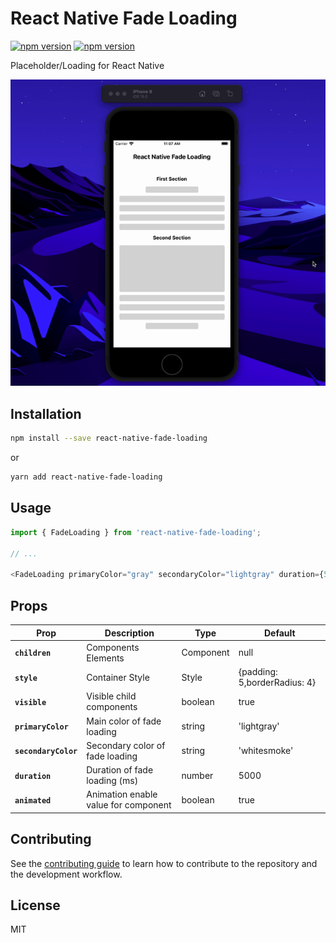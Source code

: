 # React Native Fade Loading

[![npm version](https://img.shields.io/badge/npm%20package-0.1.2-blue)](https://www.npmjs.com/package/react-native-fade-loading) [![npm version](https://img.shields.io/badge/size-1.6%20kB-yellow)](https://www.npmjs.com/package/react-native-fade-loading) 

Placeholder/Loading for React Native

![react native fade loading demo example](https://raw.githubusercontent.com/hasretozkan/react-native-fade-loading/master/example.gif)

## Installation

```sh
npm install --save react-native-fade-loading
```
or

```sh
yarn add react-native-fade-loading
```

## Usage

```js
import { FadeLoading } from 'react-native-fade-loading';

// ...

<FadeLoading primaryColor="gray" secondaryColor="lightgray" duration={5000} />;
```

## Props

| Prop                 | Description                          | Type      | Default                      |
| -------------------- | ------------------------------------ | --------- | ---------------------------- |
| **`children`**       | Components Elements                  | Component | null                         |
| **`style`**          | Container Style                      | Style     | {padding: 5,borderRadius: 4} |
| **`visible`**        | Visible child components             | boolean   | true                         |
| **`primaryColor`**   | Main color of fade loading           | string    | 'lightgray'                  |
| **`secondaryColor`** | Secondary color of fade loading      | string    | 'whitesmoke'                 |
| **`duration`**       | Duration of fade loading (ms)        | number    | 5000                         |
| **`animated`**       | Animation enable value for component | boolean   | true                         |

## Contributing

See the [contributing guide](CONTRIBUTING.md) to learn how to contribute to the repository and the development workflow.

## License

MIT
